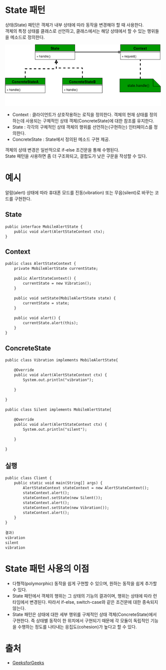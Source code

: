 # State 패턴

상태(State) 패턴은 객체가 내부 상태에 따라 동작을 변경해야 할 때 사용한다.  
객체의 특정 상태를 클래스로 선언하고, 클래스에서는 해당 상태에서 할 수 있는 행위들을 메소드로 정의한다.

![UML Diagram of State Design Pattern](./image/state_01.png)

- Context : 클라이언트가 상호작용하는 로직을 정의한다. 객체의 현재 상태를 정의하는데 사용되는 구체적인 상태 객체(ConcreteState)에 대한 참조를 유지한다.
- State : 각각의 구체적인 상태 객체의 행위를 선언하는(구현하는) 인터페이스를 정의한다.
- ConcreteState : State에서 정의된 메소드 구현 제공.

객체의 상태 변경은 일반적으로 if-else 조건문을 통해 수행된다.  
State 패턴을 사용하면 좀 더 구조화되고, 결합도가 낮은 구문을 작성할 수 있다.  

# 예시

알람(alert) 상태에 따라 휴대폰 모드를 진동(vibration) 또는 무음(silent)로 바꾸는 코드를 구현한다.  

## State

```
public interface MobileAlertState {
    public void alert(AlertStateContext ctx);
}

```

## Context

```
public class AlertStateContext {
    private MobileAlertState currentState;

    public AlertStateContext() {
        currentState = new Vibration();
    }

    public void setState(MobileAlertState state) {
        currentState = state;
    }

    public void alert() {
        currentState.alert(this);
    }
}
```

## ConcreteState

```
public class Vibration implements MobileAlertState{

    @Override
    public void alert(AlertStateContext ctx) {
        System.out.println("vibration");
        
    }
    
}

public class Silent implements MobileAlertState{

    @Override
    public void alert(AlertStateContext ctx) {
        System.out.println("silent");
        
    }
    
}
```

## 실행

```
public class Client {
    public static void main(String[] args) {
        AlertStateContext stateContext = new AlertStateContext();
        stateContext.alert();
        stateContext.setState(new Silent());
        stateContext.alert();
        stateContext.setState(new Vibration());
        stateContext.alert();
    }
}

결과)
vibration
silent
vibration
```

# State 패턴 사용의 이점

- 다형적(polymorphic) 동작을 쉽게 구현할 수 있으며, 원하는 동작을 쉽게 추가할 수 있다.
- State 패턴에서 객체의 행위는 그 상태의 기능의 결과이며, 행위는 상태에 따라 런타임에서 변경된다. 따라서 if-else, switch-case와 같은 조건문에 대한 종속되지 않는다.
- State 패턴은 상태에 대한 세부 행위를 구체적인 상태 객체(ConcreteState)에서 구현한다. 즉 상태별 동작이 한 위치에서 구현되기 때문에 각 모듈이 독립적인 기능을 수행하는 정도를 나타내는 응집도(cohesion)가 높다고 할 수 있다.

# 출처
* [GeeksforGeeks](https://www.geeksforgeeks.org/state-design-pattern/)